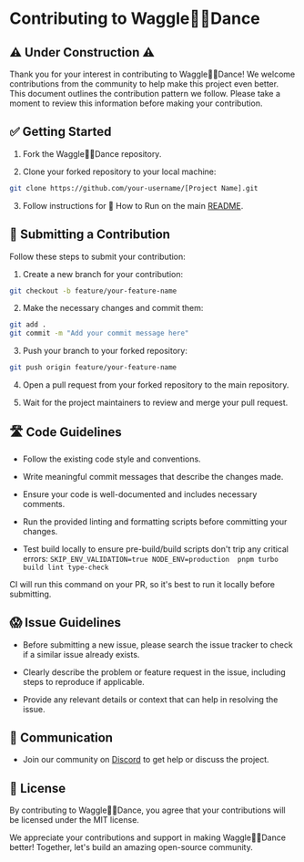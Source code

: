 # Contributing to Waggle🐝💃Dance

## ⚠️ Under Construction ⚠️

Thank you for your interest in contributing to Waggle🐝💃Dance! We welcome contributions from the community to help make this project even better. This document outlines the contribution pattern we follow. Please take a moment to review this information before making your contribution.

## ✅ Getting Started

1. Fork the Waggle🐝💃Dance repository.

2. Clone your forked repository to your local machine:

```bash
git clone https://github.com/your-username/[Project Name].git
```

3. Follow instructions for 🏃 How to Run on the main [README](./README.md).

## 📩 Submitting a Contribution

Follow these steps to submit your contribution:

1. Create a new branch for your contribution:

```bash
git checkout -b feature/your-feature-name
```

2. Make the necessary changes and commit them:

```bash
git add .
git commit -m "Add your commit message here"
```

3. Push your branch to your forked repository:

```bash
git push origin feature/your-feature-name
```

4. Open a pull request from your forked repository to the main repository.

5. Wait for the project maintainers to review and merge your pull request.

## 🛣️ Code Guidelines

- Follow the existing code style and conventions.

- Write meaningful commit messages that describe the changes made.

- Ensure your code is well-documented and includes necessary comments.

- Run the provided linting and formatting scripts before committing your changes.

- Test build locally to ensure pre-build/build scripts don't trip any critical errors: `SKIP_ENV_VALIDATION=true NODE_ENV=production  pnpm turbo build lint type-check`

CI will run this command on your PR, so it's best to run it locally before submitting.

## 😱 Issue Guidelines

- Before submitting a new issue, please search the issue tracker to check if a similar issue already exists.

- Clearly describe the problem or feature request in the issue, including steps to reproduce if applicable.

- Provide any relevant details or context that can help in resolving the issue.

## 🦜 Communication

- Join our community on [Discord](https://discord.gg/ttt9YmhQU6) to get help or discuss the project.

## 📃 License

By contributing to Waggle🐝💃Dance, you agree that your contributions will be licensed under the MIT license.

We appreciate your contributions and support in making Waggle🐝💃Dance better! Together, let's build an amazing open-source community.
